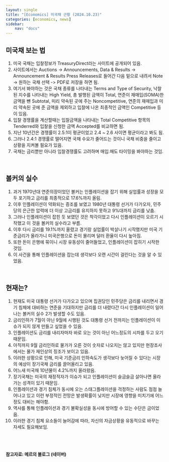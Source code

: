```yaml
---
layout: single
title: "[Economics] 미국채 근황 (2024.10.23)"
categories: [economics, news]
sidebar:
    nav: "docs"
---
```


## 미국채 보는 법
1. 미국 국채는 입찰정보가 TreasuryDirect라는 사이트에 공개되어 있음.
1. 사이트에서는 Auctions -> Announcements, Data & Results -> Announcement & Results Press Releases로 들어간 다음 밑으로 내려서 Note -> 원하는 국채 선택 -> PDF로 저장을 하면 됨.
1. 여기서 봐야하는 것은 국채 종류를 나타내는 Terms and Type of Security, 낙찰된 지수를 나타내는 High Yield, 총 발행된 금액이 Total, 연준이 재매입(SOMA)한 금액을 뺸 Subtotal, 미리 약속된 곳에 주는 Noncompetitive, 연준의 재매입과 미리 약속된 곳에 준 금액을 제외하고 입찰에 나온 최종적인 금액인 Competitive 등이 있음.
1. 입찰 경쟁률을 계산할때는 입찰금액을 나타내는 Total Competitive 항목의 Tenderred와 입찰을 신청한 금액 Accepted를 비교하면 됨.
1. 지난 10년간은 경쟁률이 2.5:1이 평균이었고 2.4 ~ 2.6 사이면 평균이라고 봐도 됨.
1. 그러나 2.4:1 경쟁률로 떨어지면 국채 수요가 줄어드는 것이니 국채 비중을 줄이고 상황을 지켜볼 필요가 있음.
1.  국채는 금리뿐만 아니라 입찰경쟁률도 고려하며 매입.매도 타이밍을 봐야하는 것임.

<br/>

## 볼커의 실수
1. 과거 1970년대 연준의장이었던 볼커는 인플레이션을 잡기 위해 실업률과 성장을 모두 포기하고 금리를 최종적으로 17.6%까지 올림.
1. 이후 인플레이션이 약화되는 증조를 보였고 1980년 대통령 선거가 다가오자, 민주당의 은근한 압력에 더 이상 고금리를 유지하지 못하고 9%대까지 금리를 낮춤.
1. 그러나 인플레이션이 잡힌 듯 보였던 것은 착각이었고 다시 인플레이션이 오르기 시작했고 이 것을 볼커의 실수라고 부름.
1. 이후 다시 금리를 19.1%까지 올렸고 경기랑 실업률이 박살나기 시작했지만 미국 기준금리가 올라가니 미국은행으로 돈이 몰리며 달러 환율이 다시 높아짐.
1. 또한 돈이 은행에 묶이니 시장 유동성이 줄어들었고, 인플레이션이 잡히기 시작한 것임.
1. 이 사건을 통해 인플레이션을 잡는데 생각보다 오랜 시간이 걸린다는 것을 알 수 있었음.

<br/>

## 현재는?
1. 현재도 미국 대통령 선거가 다가오고 있으며 집권당인 민주당은 금리를 내리면서 경기 침체에 대비하는 연준을 기대하지만 금리를 더 내렸다간 다시 인플레이션이 일어나는 볼커의 실수 2가 발생할 수도 있음.
1. 금리인하가 7월이 아닌 9월에 시행된 것도 대통령 선거 전까지는 인플레이션이 이슈가 되지 않게 만들고 싶었을 수 있음.
1. 인플레이션도 금리를 내리자마자 바로 오는 것이 아닌 어느정도의 시차를 두고 오기 때문임.
1. 아직까지 9월 금리인하로 물가가 오른 것이 숫자로 나오지는 않고 있지만 현장조사에서는 물가 재인상의 징조가 보이고 있음.
1. 이러한 상황으로 인해, 미국 기준금리 인하속도가 생각보다 늦어질 수 있다는 시장의 예상이 장기국채 금리를 끌어올리고 있음.
1. 어느새 미국채 10년물이 4.2%까지 올라왔음.
1. 장기국채는 미국의 재정적자가 이슈가 되고 인플레이션이 슬금슬금 살아나면 올라가는 성격이 있기 때문임.
1. 인플레이션과 경기 침체가 동시에 오는 스태그플레이션을 걱정하는 사람도 점점 늘어나고 있고 이런 부정적인 전망은 발생확률이 낮지만 시장에 영향을 미치기에 어느정도 대비는 해야함.
1. 역사를 통해 인플레이션과 경기 불확실성을 동시에 방어할 수 있는 수단은 금이었음.
1. 이러한 경기 침체 요소들이 늘어감에 따라, 자신의 자금상황을 유동적으로 바꾸는 자세도 필요해보임.


<br/>
<br/>

#### 참고자료: 메르의 블로그 (네이버) 